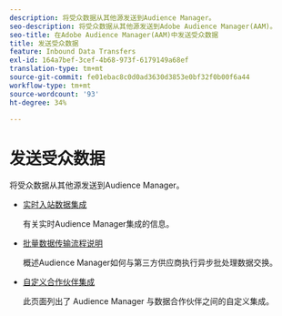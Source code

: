 ```yaml
---
description: 将受众数据从其他源发送到Audience Manager。
seo-description: 将受众数据从其他源发送到Adobe Audience Manager(AAM)。
seo-title: 在Adobe Audience Manager(AAM)中发送受众数据
title: 发送受众数据
feature: Inbound Data Transfers
exl-id: 164a7bef-3cef-4b68-973f-6179149a68ef
translation-type: tm+mt
source-git-commit: fe01ebac8c0d0ad3630d3853e0bf32f0b00f6a44
workflow-type: tm+mt
source-wordcount: '93'
ht-degree: 34%

---
```


# 发送受众数据

将受众数据从其他源发送到Audience Manager。

* [实时入站数据集成](/help/using/integration/sending-audience-data/real-time-data-integration/real-time-tech-specs.md)

   有关实时Audience Manager集成的信息。

* [批量数据传输流程说明](/help/using/integration/sending-audience-data/batch-data-transfer-explained/batch-data-transfer-explained.md)

   概述Audience Manager如何与第三方供应商执行异步批处理数据交换。

* [自定义合作伙伴集成](/help/using/integration/sending-audience-data/custom-partner-integrations.md)

   此页面列出了 Audience Manager 与数据合作伙伴之间的自定义集成。
